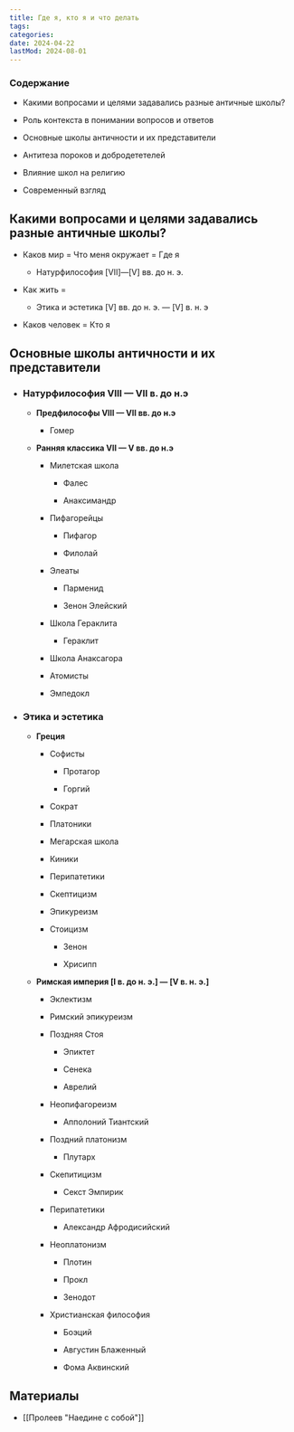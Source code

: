 ```yaml
---
title: Где я, кто я и что делать
tags:
categories:
date: 2024-04-22
lastMod: 2024-08-01
---
```

### Содержание

  + Какими вопросами и целями задавались разные античные школы?

  + Роль контекста в понимании вопросов и ответов

  + Основные школы античности и их представители

  + Антитеза пороков и добродететелей

  + Влияние школ на религию

  + Современный взгляд

## Какими вопросами и целями задавались разные античные школы?

  + Каков мир = Что меня окружает = Где я

    + Натурфилософия [VII]—[V] вв. до н. э.

  + Как жить =

    + Этика и эстетика [V] вв. до н. э. — [V] в. н. э

  + Каков человек = Кто я

## Основные школы античности и их представители

  + ### Натурфилософия VIII — VII в. до н.э

    + **Предфилософы VIII — VII вв. до н.э**


      + Гомер

    + **Ранняя классика VII — V вв. до н.э**


      + Милетская школа

        + Фалес

        + Анаксимандр

      + Пифагорейцы

        + Пифагор

        + Филолай

      + Элеаты

        + Парменид

        + Зенон Элейский

      + Школа Гераклита

        + Гераклит

      + Школа Анаксагора

      + Атомисты

      + Эмпедокл

  + ### Этика и эстетика

    + **Греция**


      + Софисты

        + Протагор

        + Горгий

      + Сократ

      + Платоники

      + Мегарская школа

      + Киники

      + Перипатетики

      + Скептицизм

      + Эпикуреизм

      + Стоицизм

        + Зенон

        + Хрисипп

    + **Римская империя [I в. до н. э.] — [V в. н. э.]**


      + Эклектизм

      + Римский эпикуреизм

      + Поздняя Стоя

        + Эпиктет

        + Сенека

        + Аврелий

      + Неопифагореизм

        + Апполоний Тиантский

      + Поздний платонизм

        + Плутарх

      + Скепитицизм

        + Секст Эмпирик

      + Перипатетики

        + Александр Афродисийский

      + Неоплатонизм

        + Плотин

        + Прокл

        + Зенодот

      + Христианская философия

        + Боэций

        + Августин Блаженный

        + Фома Аквинский

## Материалы

  + [[Пролеев "Наедине с собой"]]
